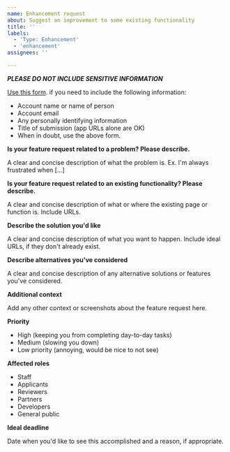 ```yaml
---
name: Enhancement request
about: Suggest an improvement to some existing functionality
title: ''
labels:
  - 'Type: Enhancement'
  - 'enhancement'
assignees: ''

---
```


_**PLEASE DO NOT INCLUDE SENSITIVE INFORMATION**_

[Use this form](https://docs.google.com/forms/d/e/1FAIpQLSdcn68IgWuk5-YyXF8ZuVK5Dxj5az6eemmLlqDsghJwEmxY6A/viewform). if you need to include the following information:

- Account name or name of person
- Account email
- Any personally identifying information
- Title of submission (app URLs alone are OK)
- When in doubt, use the above form.

**Is your feature request related to a problem? Please describe.**

A clear and concise description of what the problem is. Ex. I'm always frustrated when [...]

**Is your feature request related to an existing functionality? Please describe.**

A clear and concise description of what or where the existing page or function is. Include URLs.

**Describe the solution you'd like**

A clear and concise description of what you want to happen. Include ideal URLs, if they don't already exist.

**Describe alternatives you've considered**

A clear and concise description of any alternative solutions or features you've considered.

**Additional context**

Add any other context or screenshots about the feature request here.

**Priority**

- High (keeping you from completing day-to-day tasks)
- Medium (slowing you down)
- Low priority (annoying, would be nice to not see)

**Affected roles**

- Staff
- Applicants
- Reviewers
- Partners
- Developers
- General public

**Ideal deadline**

Date when you'd like to see this accomplished and a reason, if appropriate.

